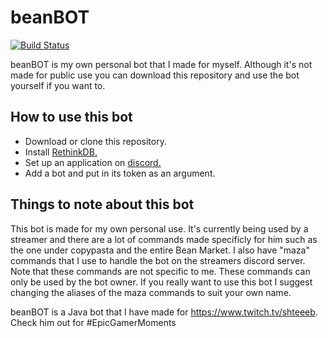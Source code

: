 # beanBOT
[![Build Status](https://travis-ci.com/Mazawrath/beanBOT.svg?branch=master)](https://travis-ci.com/Mazawrath/beanBOT)

beanBOT is my own personal bot that I made for myself. Although it's not made for public use you can download this repository and use the bot yourself if you want to.

## How to use this bot
- Download or clone this repository.
- Install [RethinkDB.](https://www.rethinkdb.com/docs/install/)
- Set up an application on [discord.](https://discordapp.com/developers/applications/)
- Add a bot and put in its token as an argument.

## Things to note about this bot
This bot is made for my own personal use. It's currently being used by a streamer and there are a lot of commands made specificly for him such as the one under copypasta and the entire Bean Market. I also have "maza" commands that I use to handle the bot on the streamers discord server. Note that these commands are not specific to me. These commands can only be used by the bot owner. If you really want to use this bot I suggest changing the aliases of the maza commands to suit your own name.

beanBOT is a Java bot that I have made for https://www.twitch.tv/shteeeb. Check him out for #EpicGamerMoments
